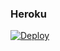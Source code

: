 ### Heroku
[![Deploy](https://www.herokucdn.com/deploy/button.svg)](https://heroku.com/deploy?template=https://github.com/Garmedia23/bot1) 
